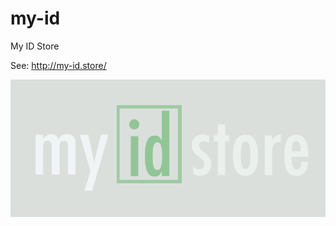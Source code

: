 # my-id
My ID Store

See: http://my-id.store/

![Alt text](https://github.com/donalstar/my-id/blob/master/assets/my-id-store.png "Title")

